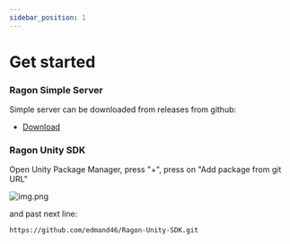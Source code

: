 ```yaml
---
sidebar_position: 1
---
```


# Get started

### Ragon Simple Server
Simple server can be downloaded from releases from github:
- [Download](https://github.com/edmand46/Ragon/releases)

### Ragon Unity SDK

Open Unity Package Manager, press "+", press on "Add package from git URL"

![img.png](/img/upm_git_url.png)

and past next line:

```
https://github.com/edmand46/Ragon-Unity-SDK.git
```